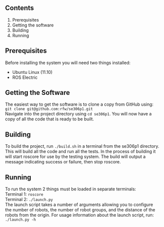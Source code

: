## Contents
1. Prerequisites
2. Getting the software
3. Building
4. Running


## Prerequisites
Before installing the system you will need two things installed:
* Ubuntu Linux (11.10)
* ROS Electric

## Getting the Software
The easiest way to get the software is to clone a copy from GitHub using:  
````git clone git@github.com:rfw/se306p1.git````  
Navigate into the project directory using `cd se306p1`. You will now have a copy of all the code that is ready to be built.  

## Building
To build the project, run ````./build.sh```` in a terminal from the se306p1 directory. This will build all the code and run all the tests. In the process of building it will start roscore for use by the testing system. The build will output a message indicating success or failure, then stop roscore.  

## Running
To run the system 2 things must be loaded in separate terminals:  
Terminal 1: ````roscore````  
Terminal 2: ````./launch.py````  
The launch script takes a number of arguments allowing you to configure the number of robots, the number of robot groups, and the distance of the robots from the origin. For usage information about the launch script, run:  
````./launch.py -h````
